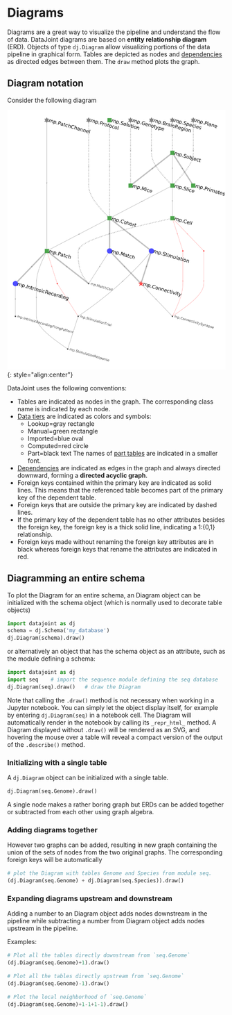 # Diagrams

Diagrams are a great way to visualize the pipeline and understand the flow
of data. DataJoint diagrams are based on **entity relationship diagram** (ERD). 
Objects of type `dj.Diagram` allow visualizing portions of the data pipeline in 
graphical form.
Tables are depicted as nodes and [dependencies](./tables/dependencies.md) as directed 
edges between them.
The `draw` method plots the graph.

## Diagram notation

Consider the following diagram

![mp-diagram](../images/mp-diagram.png){: style="align:center"}

DataJoint uses the following conventions:

- Tables are indicated as nodes in the graph.
  The corresponding class name is indicated by each node.
- [Data tiers](./tables/tiers.md) are indicated as colors and symbols:
  - Lookup=gray rectangle
  - Manual=green rectangle
  - Imported=blue oval
  - Computed=red circle
  - Part=black text
  The names of [part tables](./tables/master-part.md) are indicated in a smaller font.
- [Dependencies](./tables/dependencies.md) are indicated as edges in the graph and 
always directed downward, forming a **directed acyclic graph**.
- Foreign keys contained within the primary key are indicated as solid lines.
  This means that the referenced table becomes part of the primary key of the dependent table.
- Foreign keys that are outside the primary key are indicated by dashed lines.
- If the primary key of the dependent table has no other attributes besides the foreign 
key, the foreign key is a thick solid line, indicating a 1:{0,1} relationship.
- Foreign keys made without renaming the foreign key attributes are in black whereas 
foreign keys that rename the attributes are indicated in red.

## Diagramming an entire schema

To plot the Diagram for an entire schema, an Diagram object can be initialized with the 
schema object (which is normally used to decorate table objects)

```python
import datajoint as dj
schema = dj.Schema('my_database')
dj.Diagram(schema).draw()
```

or alternatively an object that has the schema object as an attribute, such as the 
module defining a schema:

```python
import datajoint as dj
import seq    # import the sequence module defining the seq database
dj.Diagram(seq).draw()   # draw the Diagram
```

Note that calling the `.draw()` method is not necessary when working in a Jupyter 
notebook.
You can simply let the object display itself, for example by entering `dj.Diagram(seq)` 
in a notebook cell.
The Diagram will automatically render in the notebook by calling its `_repr_html_` 
method.
A Diagram displayed without `.draw()` will be rendered as an SVG, and hovering the 
mouse over a table will reveal a compact version of the output of the `.describe()` 
method.

### Initializing with a single table

A `dj.Diagram` object can be initialized with a single table.

```python
dj.Diagram(seq.Genome).draw()
```

A single node makes a rather boring graph but ERDs can be added together or subtracted 
from each other using graph algebra.

### Adding diagrams together

However two graphs can be added, resulting in new graph containing the union of the 
sets of nodes from the two original graphs.
The corresponding foreign keys will be automatically

```python
# plot the Diagram with tables Genome and Species from module seq.
(dj.Diagram(seq.Genome) + dj.Diagram(seq.Species)).draw()
```

### Expanding diagrams upstream and downstream

Adding a number to an Diagram object adds nodes downstream in the pipeline while 
subtracting a number from Diagram object adds nodes upstream in the pipeline.

Examples:

```python
# Plot all the tables directly downstream from `seq.Genome`
(dj.Diagram(seq.Genome)+1).draw()
```

```python
# Plot all the tables directly upstream from `seq.Genome`
(dj.Diagram(seq.Genome)-1).draw()
```

```python
# Plot the local neighborhood of `seq.Genome`
(dj.Diagram(seq.Genome)+1-1+1-1).draw()
```
